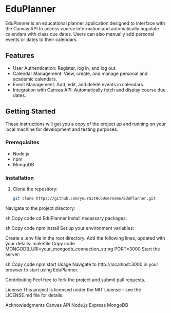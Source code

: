 
# EduPlanner

EduPlanner is an educational planner application designed to interface with the Canvas API to access course information and automatically populate calendars with class due dates. Users can also manually add personal events or dates to their calendars.

## Features

- User Authentication: Register, log in, and log out.
- Calendar Management: View, create, and manage personal and academic calendars.
- Event Management: Add, edit, and delete events in calendars.
- Integration with Canvas API: Automatically fetch and display course due dates.

## Getting Started

These instructions will get you a copy of the project up and running on your local machine for development and testing purposes.

### Prerequisites

- Node.js
- npm
- MongoDB

### Installation

1. Clone the repository:
   ```sh
   git clone https://github.com/yourGitHubUsername/EduPlanner.git
Navigate to the project directory:

sh
Copy code
cd EduPlanner
Install necessary packages:

sh
Copy code
npm install
Set up your environment variables:

Create a .env file in the root directory.
Add the following lines, updated with your details:
makefile
Copy code
MONGODB_URI=your_mongodb_connection_string
PORT=3000
Start the server:

sh
Copy code
npm start
Usage
Navigate to http://localhost:3000 in your browser to start using EduPlanner.

Contributing
Feel free to fork the project and submit pull requests.

License
This project is licensed under the MIT License - see the LICENSE.md file for details.

Acknowledgments
Canvas API
Node.js
Express
MongoDB
